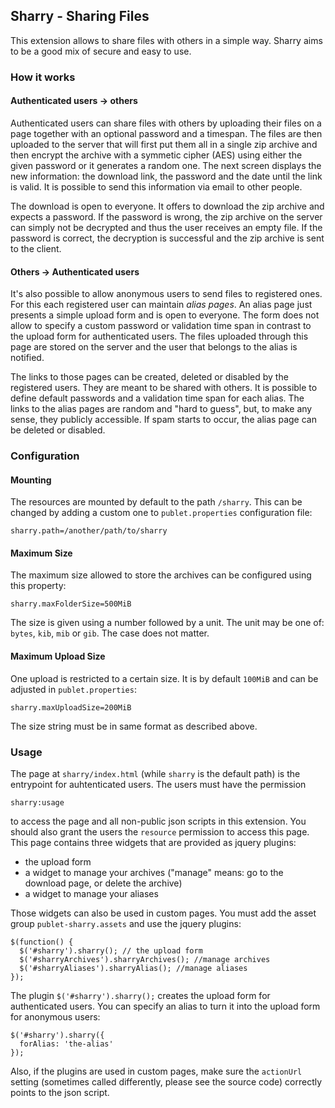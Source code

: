 ## Sharry - Sharing Files

This extension allows to share files with others in a simple way. Sharry aims
to be a good mix of secure and easy to use.

### How it works

#### Authenticated users -> others

Authenticated users can share files with others by uploading their files on a page
together with an optional password and a timespan. The files are then uploaded to
the server that will first put them all in a single zip archive and then encrypt
the archive with a symmetic cipher (AES) using either the given password or it
generates a random one. The next screen displays the new information: the download
link, the password and the date until the link is valid. It is possible to send
this information via email to other people.

The download is open to everyone. It offers to download the zip archive and expects
a password. If the password is wrong, the zip archive on the server can simply not
be decrypted and thus the user receives an empty file. If the password is correct,
the decryption is successful and the zip archive is sent to the client.

#### Others -> Authenticated users

It's also possible to allow anonymous users to send files to registered ones. For
this each registered user can maintain _alias pages_. An alias page just presents
a simple upload form and is open to everyone. The form does not allow to specify
a custom password or validation time span in contrast to the upload form for
authenticated users. The files uploaded through this page are stored on the server
and the user that belongs to the alias is notified.

The links to those pages can be created, deleted or disabled by the registered
users. They are meant to be shared with others. It is possible to define default
passwords and a validation time span for each alias. The links to the alias pages
are random and "hard to guess", but, to make any sense, they publicly accessible.
If spam starts to occur, the alias page can be deleted or disabled.

### Configuration


#### Mounting

The resources are mounted by default to the path `/sharry`. This can be changed by
adding a custom one to `publet.properties` configuration file:

    sharry.path=/another/path/to/sharry

#### Maximum Size

The maximum size allowed to store the archives can be configured using this property:

    sharry.maxFolderSize=500MiB

The size is given using a number followed by a unit. The unit may be one of: `bytes`,
`kib`, `mib` or `gib`. The case does not matter.

#### Maximum Upload Size

One upload is restricted to a certain size. It is by default `100MiB` and can be
adjusted in `publet.properties`:

    sharry.maxUploadSize=200MiB

The size string must be in same format as described above.

### Usage

The page at `sharry/index.html` (while `sharry` is the default path) is the
entrypoint for auhtenticated users. The users must have the permission

    sharry:usage

to access the page and all non-public json scripts in this extension. You should also
grant the users the `resource` permission to access this page. This page contains three
widgets that are provided as jquery plugins:

* the upload form
* a widget to manage your archives ("manage" means: go to the download page, or delete the archive)
* a widget to manage your aliases

Those widgets can also be used in custom pages. You must add the asset group `publet-sharry.assets`
and use the jquery plugins:

    $(function() {
      $('#sharry').sharry(); // the upload form
      $('#sharryArchives').sharryArchives(); //manage archives
      $('#sharryAliases').sharryAlias(); //manage aliases
    });

The plugin `$('#sharry').sharry();` creates the upload form for authenticated users. You can
specify an alias to turn it into the upload form for anonymous users:

    $('#sharry').sharry({
      forAlias: 'the-alias'
    });

Also, if the plugins are used in custom pages, make sure the `actionUrl` setting (sometimes called
differently, please see the source code) correctly points to the json script.